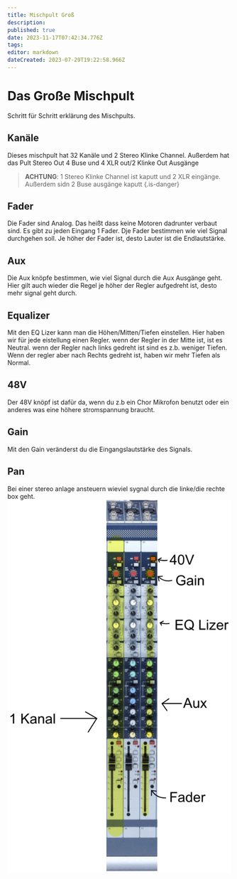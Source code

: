 ```yaml
---
title: Mischpult Groß
description: 
published: true
date: 2023-11-17T07:42:34.776Z
tags: 
editor: markdown
dateCreated: 2023-07-29T19:22:58.966Z
---
```


# Das Große Mischpult 

Schritt für Schritt erklärung des Mischpults.

## Kanäle

Dieses mischpult hat 32 Kanäle und 2 Stereo Klinke Channel.
Außerdem hat das Pult Stereo Out 4 Buse und 4 XLR out/2 Klinke Out Ausgänge

> **ACHTUNG**: 1 Stereo Klinke Channel ist kaputt und 2 XLR eingänge. Außerdem sidn 2 Buse ausgänge kaputt
{.is-danger}


## Fader

Die Fader sind Analog. Das heißt dass keine Motoren dadrunter verbaut sind. Es gibt zu jeden Eingang 1 Fader. Dje Fader bestimmen wie viel Signal durchgehen soll. Je höher der Fader ist, desto Lauter ist die Endlautstärke.


## Aux 

Die Aux knöpfe bestimmen, wie viel Signal durch die Aux Ausgänge geht. Hier gilt auch wieder die Regel je höher der Regler aufgedreht ist, desto mehr signal geht durch. 


## Equalizer 

Mit den EQ Lizer kann man die Höhen/Mitten/Tiefen einstellen. Hier haben wir für jede eistellung einen Regler. wenn der Regler in der Mitte ist, ist es Neutral. wenn der Regler nach links gedreht ist sind es z.b. weniger Tiefen. Wenn der regler aber nach Rechts gedreht ist, haben wir mehr Tiefen als Normal.

## 48V

Der 48V knöpf ist dafür da, wenn du z.b ein Chor Mikrofon benutzt oder ein anderes was eine höhere stromspannung braucht. 

## Gain 

Mit den Gain veränderst du die Eingangslautstärke des Signals.

## Pan

Bei einer stereo anlage ansteuern wieviel sygnal durch die linke/die rechte box geht.
![mischpult.jpeg](/bilder/mischpult.jpeg)

